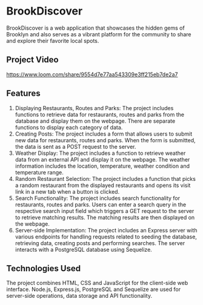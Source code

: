 # BrookDiscover

BrookDiscover is a web application that showcases the hidden gems of Brooklyn and also serves as a vibrant platform for the community to share and explore their favorite local spots.

## Project Video
https://www.loom.com/share/9554d7e77aa543309e3ff215eb7de2a7

## Features

1. Displaying Restaurants, Routes and Parks: The project includes functions to retrieve data for restaurants, routes and parks from the database and display them on the webpage. There are separate functions to display each category of data.
2. Creating Posts: The project includes a form that allows users to submit new data for restaurants, routes and parks. When the form is submitted, the data is sent as a POST request to the server.
3. Weather Display: The project includes a function to retrieve weather data from an external API and display it on the webpage. The weather information includes the location, temperature, weather condition and temperature range.
4. Random Restaurant Selection: The project includes a function that picks a random restaurant from the displayed restaurants and opens its visit link in a new tab when a button is clicked.
5. Search Functionality: The project includes search functionality for restaurants, routes and parks. Users can enter a search query in the respective search input field which triggers a GET request to the server to retrieve matching results. The matching results are then displayed on the webpage.
6. Server-side Implementation: The project includes an Express server with various endpoints for handling requests related to seeding the database, retrieving data, creating posts and performing searches. The server interacts with a PostgreSQL database using Sequelize.

## Technologies Used

The project combines HTML, CSS and JavaScript for the client-side web interface.
Node.js, Express.js, PostgreSQL and Sequelize are used for server-side operations, data storage and API functionality.